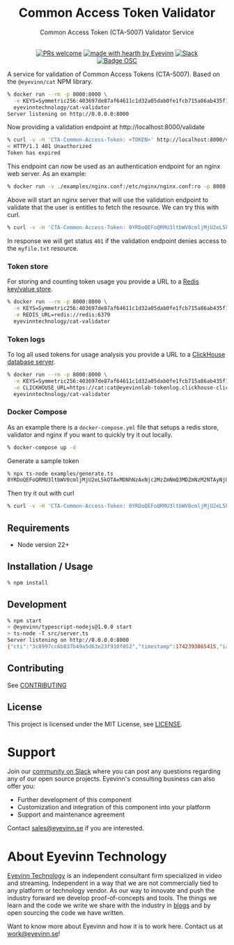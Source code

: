<h1 align="center">
  Common Access Token Validator
</h1>

<div align="center">
  Common Access Token (CTA-5007) Validator Service
  <br />
</div>

<div align="center">
<br />

[![PRs welcome](https://img.shields.io/badge/PRs-welcome-ff69b4.svg?style=flat-square)](https://github.com/Eyevinn/cat-validator/issues?q=is%3Aissue+is%3Aopen+label%3A%22help+wanted%22)
[![made with hearth by Eyevinn](https://img.shields.io/badge/made%20with%20%E2%99%A5%20by-Eyevinn-59cbe8.svg?style=flat-square)](https://github.com/eyevinn)
[![Slack](http://slack.streamingtech.se/badge.svg)](http://slack.streamingtech.se)
<br />
[![Badge OSC](https://img.shields.io/badge/Evaluate-24243B?style=for-the-badge&logo=data:image/svg+xml;base64,PHN2ZyB3aWR0aD0iMjQiIGhlaWdodD0iMjQiIHZpZXdCb3g9IjAgMCAyNCAyNCIgZmlsbD0ibm9uZSIgeG1sbnM9Imh0dHA6Ly93d3cudzMub3JnLzIwMDAvc3ZnIj4KPGNpcmNsZSBjeD0iMTIiIGN5PSIxMiIgcj0iMTIiIGZpbGw9InVybCgjcGFpbnQwX2xpbmVhcl8yODIxXzMxNjcyKSIvPgo8Y2lyY2xlIGN4PSIxMiIgY3k9IjEyIiByPSI3IiBzdHJva2U9ImJsYWNrIiBzdHJva2Utd2lkdGg9IjIiLz4KPGRlZnM%2BCjxsaW5lYXJHcmFkaWVudCBpZD0icGFpbnQwX2xpbmVhcl8yODIxXzMxNjcyIiB4MT0iMTIiIHkxPSIwIiB4Mj0iMTIiIHkyPSIyNCIgZ3JhZGllbnRVbml0cz0idXNlclNwYWNlT25Vc2UiPgo8c3RvcCBzdG9wLWNvbG9yPSIjQzE4M0ZGIi8%2BCjxzdG9wIG9mZnNldD0iMSIgc3RvcC1jb2xvcj0iIzREQzlGRiIvPgo8L2xpbmVhckdyYWRpZW50Pgo8L2RlZnM%2BCjwvc3ZnPgo%3D)](https://app.osaas.io/browse/eyevinn-cat-validate)

</div>

A service for validation of Common Access Tokens (CTA-5007). Based on the `@eyevinn/cat` NPM library.

```bash
% docker run --rm -p 8000:8000 \
  -e KEYS=Symmetric256:403697de87af64611c1d32a05dab0fe1fcb715a86ab435f1ec99192d79569388 \
  eyevinntechnology/cat-validator
Server listening on http://0.0.0.0:8000
```

Now providing a validation endpoint at http://localhost:8000/validate

```bash
% curl -v -H 'CTA-Common-Access-Token: <TOKEN>' http://localhost:8000/validate
< HTTP/1.1 401 Unauthorized
Token has expired
```

This endpoint can now be used as an authentication endpoint for an nginx web server. As an example:

```bash
% docker run -v ./examples/nginx.conf:/etc/nginx/nginx.conf:ro -p 8080:80 -d nginx
```

Above will start an nginx server that will use the validation endpoint to validate that the user is entitles to fetch the resource. We can try this with curl.

```bash
% curl -v -H 'CTA-Common-Access-Token: 0YRDoQEFoQRMU3ltbWV0cmljMjU2eL5kOTAxMDNhNzAxNjc2NTc5NjU3NjY5NmU2ZTAyNjU2YTZmNmU2MTczMDM2MzZmNmU2NTA0MWE2N2RhZDFiYzA2MWE2N2RhZDE0NDE5MDE0M2Q5MDEwM2E0MDAwMjA0Nzc2Mzc0NjEyZDYzNmY2ZDZkNmY2ZTJkNjE2MzYzNjU3MzczMmQ3NDZmNmI2NTZlMDExODc4MDIxODNjMDc1MDJlZDg5ZmRiNmY3NTViNjA5ZjdhMTdkNTY3ODI0M2IyWCBGB5EC1v2MiEiYl/tDzq6Wj9zM8Rn0Vfy5eWQ1G1Aevg==' http://localhost:8080/myfile.txt
```

In response we will get status `401` if the validation endpoint denies access to the `myfile.txt` resource.

### Token store

For storing and counting token usage you provide a URL to a [Redis key/value store](https://app.osaas.io/dashboard/service/valkey-io-valkey).

```bash
% docker run --rm -p 8000:8000 \
  -e KEYS=Symmetric256:403697de87af64611c1d32a05dab0fe1fcb715a86ab435f1ec99192d79569388 \
  -e REDIS_URL=redis://redis:6379
  eyevinntechnology/cat-validator
```

### Token logs

To log all used tokens for usage analysis you provide a URL to a [ClickHouse database server](https://app.osaas.io/dashboard/service/clickhouse-clickhouse).

```bash
% docker run --rm -p 8000:8000 \
  -e KEYS=Symmetric256:403697de87af64611c1d32a05dab0fe1fcb715a86ab435f1ec99192d79569388 \
  -e CLICKHOUSE_URL=https://cat:cat@eyevinnlab-tokenlog.clickhouse-clickhouse.auto.prod.osaas.io \
  eyevinntechnology/cat-validator
```

### Docker Compose

As an example there is a `docker-compose.yml` file that setups a redis store, validator and nginx if you want to quickly try it out locally.

```bash
% docker-compose up -d
```

Generate a sample token

```bash
% npx ts-node examples/generate.ts
0YRDoQEFoQRMU3ltbWV0cmljMjU2eL5kOTAxMDNhNzAxNjc2MzZmNmQ3MDZmNzM2NTAyNjU2YTZmNmU2MTczMDM2MzZmNmU2NTA0MWE2N2RhZTcxMzA2MWE2N2RhZTY5YjE5MDE0M2Q5MDEwM2E0MDAwMjA0Nzc2Mzc0NjEyZDYzNmY2ZDZkNmY2ZTJkNjE2MzYzNjU3MzczMmQ3NDZmNmI2NTZlMDExODc4MDIxODNjMDc1MGU3YTU3NTE0ZGZmZDQ4NTY1OGUyNzIzMmM3Mzc2Y2ZlWCBtTX9h/k/lNZJZTq4xrj5CJtlRjXILgTsQmE8ubTDHtQ==
```

Then try it out with curl

```bash
% curl -v -H 'CTA-Common-Access-Token: 0YRDoQEFoQRMU3ltbWV0cmljMjU2eL5kOTAxMDNhNzAxNjc2MzZmNmQ3MDZmNzM2NTAyNjU2YTZmNmU2MTczMDM2MzZmNmU2NTA0MWE2N2RhZTcxMzA2MWE2N2RhZTY5YjE5MDE0M2Q5MDEwM2E0MDAwMjA0Nzc2Mzc0NjEyZDYzNmY2ZDZkNmY2ZTJkNjE2MzYzNjU3MzczMmQ3NDZmNmI2NTZlMDExODc4MDIxODNjMDc1MGU3YTU3NTE0ZGZmZDQ4NTY1OGUyNzIzMmM3Mzc2Y2ZlWCBtTX9h/k/lNZJZTq4xrj5CJtlRjXILgTsQmE8ubTDHtQ==' http://localhost:8080/myfile.txt
```

## Requirements

- Node version 22+

## Installation / Usage

```bash
% npm install
```

## Development

```bash
% npm start
> @eyevinn/typescript-nodejs@1.0.0 start
> ts-node -T src/server.ts
Server listening on http://0.0.0.0:8000
{"cti":"3c8997cc6b837b49a5d63e23f910f052","timestamp":1742393865415,"iat":1742393858,"exp":1742393978,"sub":"jonas"}
```

## Contributing

See [CONTRIBUTING](CONTRIBUTING.md)

## License

This project is licensed under the MIT License, see [LICENSE](LICENSE).

# Support

Join our [community on Slack](http://slack.streamingtech.se) where you can post any questions regarding any of our open source projects. Eyevinn's consulting business can also offer you:

- Further development of this component
- Customization and integration of this component into your platform
- Support and maintenance agreement

Contact [sales@eyevinn.se](mailto:sales@eyevinn.se) if you are interested.

# About Eyevinn Technology

[Eyevinn Technology](https://www.eyevinntechnology.se) is an independent consultant firm specialized in video and streaming. Independent in a way that we are not commercially tied to any platform or technology vendor. As our way to innovate and push the industry forward we develop proof-of-concepts and tools. The things we learn and the code we write we share with the industry in [blogs](https://dev.to/video) and by open sourcing the code we have written.

Want to know more about Eyevinn and how it is to work here. Contact us at work@eyevinn.se!
